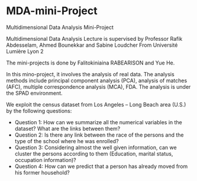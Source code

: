 # MDA-mini-Project
Multidimensional Data Analysis Mini-Project

Multidimensional Data Analysis Lecture is supervised by Professor Rafik Abdesselam, Ahmed Bounekkar and Sabine Loudcher From Université Lumière Lyon 2

The mini-projects is done by Falitokiniaina RABEARISON and Yue He.

In this mino-project, it involves the analysis of real data. The analysis methods include principal component analysis (PCA), analysis of matches (AFC), multiple correspondence analysis (MCA), FDA. The analysis is under the SPAD environment.  

We exploit the census dataset from Los Angeles – Long Beach area (U.S.) by the following questions:

- Question 1: How can we summarize all the numerical variables in the dataset?  What are the links between them?
- Question 2: Is there any link between the race of the persons and the type of the school where he was enrolled?
- Question 3: Considering almost the well given information, can we cluster the persons according to them (Education, marital status, occupation information)?
- Question 4: How can we predict that a person has already moved from his former household?

